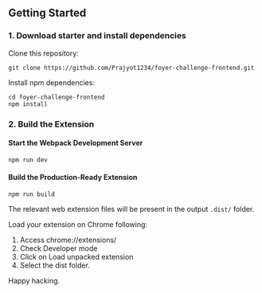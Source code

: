 
## Getting Started

### 1. Download starter and install dependencies

Clone this repository:

```
git clone https://github.com/Prajyot1234/foyer-challenge-frontend.git
```

Install npm dependencies:

```
cd foyer-challenge-frontend
npm install
```

### 2. Build the Extension

#### Start the Webpack Development Server

```
npm run dev
```

#### Build the Production-Ready Extension

```
npm run build
```

The relevant web extension files will be present in the output `.dist/` folder.


Load your extension on Chrome following:

1. Access chrome://extensions/ <br />
2. Check Developer mode <br />
3. Click on Load unpacked extension <br />
4. Select the dist folder. <br />

Happy hacking.
